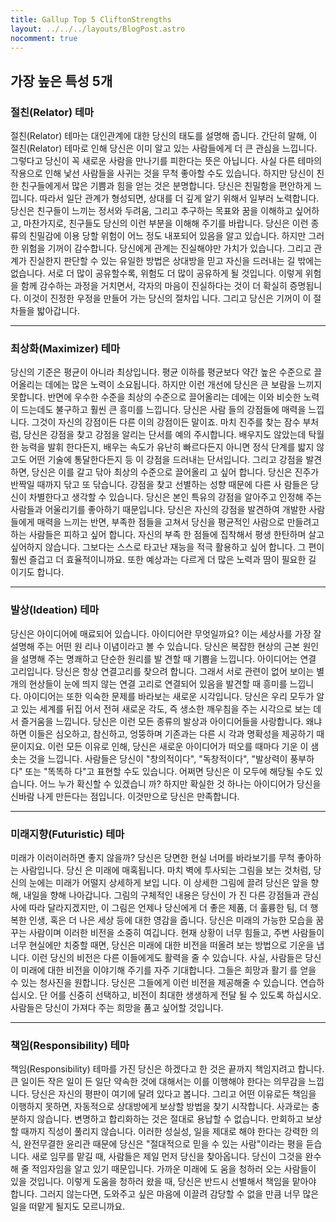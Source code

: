 ```yaml
---
title: Gallup Top 5 CliftonStrengths
layout: ../../../layouts/BlogPost.astro
nocomment: true
---
```


## 가장 높은 특성 5개

### 절친(Relator) 테마

절친(Relator) 테마는 대인관계에 대한 당신의 태도를 설명해 줍니다.
간단히 말해, 이 절친(Relator) 테마로 인해 당신은 이미 알고 있는 사람들에게 더 큰 관심을 느낍니다.
그렇다고 당신이 꼭 새로운 사람을 만나기를 피한다는 뜻은 아닙니다.
사실 다른 테마의 작용으로 인해 낯선 사람들을 사귀는 것을 무척 좋아할 수도 있습니다. 하지만 당신이 친한 친구들에게서 많은 기쁨과 힘을 얻는 것은 분명합니다. 당신은 친밀함을 편안하게 느낍니다. 따라서 일단 관계가 형성되면, 상대를 더 깊게 알기 위해서 일부러 노력합니다. 당신은 친구들이 느끼는 정서와 두려움, 그리고 추구하는 목표와 꿈을 이해하고 싶어하고, 마찬가지로, 친구들도 당신의 이런 부분을 이해해 주기를 바랍니다. 당신은 이런 종류의 친밀감에 이용 당할 위험이 어느 정도 내포되어 있음을 알고 있습니다. 하지만 그러한 위험을 기꺼이 감수합니다. 당신에게 관계는 진실해야만 가치가 있습니다. 그리고 관계가 진실한지 판단할 수 있는 유일한 방법은 상대방을 믿고 자신을 드러내는 길 밖에는 없습니다. 서로 더 많이 공유할수록, 위험도 더 많이 공유하게 될 것입니다. 이렇게 위험을 함께 감수하는 과정을 거치면서, 각자의 마음이 진실하다는 것이 더 확실히 증명됩니다. 이것이 진정한 우정을 만들어 가는 당신의 절차입 니다. 그리고 당신은 기꺼이 이 절차들을 밟아갑니다.

---

### 최상화(Maximizer) 테마

당신의 기준은 평균이 아니라 최상입니다. 평균 이하를 평균보다 약간 높은 수준으로 끌어올리는 데에는 많은 노력이 소요됩니다. 하지만 이런 개선에 당신은 큰 보람을 느끼지 못합니다. 반면에 우수한 수준을 최상의 수준으로 끌어올리는 데에는 이와 비슷한 노력이 드는데도 불구하고 훨씬 큰 흥미를 느낍니다. 당신은 사람 들의 강점들에 매력을 느낍니다. 그것이 자신의 강점이든 다른 이의 강점이든 말이죠. 마치 진주를 찾는 잠수 부처럼, 당신은 강점을 찾고 강점을 알리는 단서를 예의 주시합니다. 배우지도 않았는데 탁월한 능력을 발휘 한다든지, 배우는 속도가 유난히 빠르다든지 아니면 정식 단계를 밟지 않고도 어떤 기술에 통달한다든지 등 이 강점을 드러내는 단서입니다. 그리고 강점을 발견하면, 당신은 이를 갈고 닦아 최상의 수준으로 끌어올리 고 싶어 합니다. 당신은 진주가 반짝일 때까지 닦고 또 닦습니다. 강점을 찾고 선별하는 성향 때문에 다른 사 람들은 당신이 차별한다고 생각할 수 있습니다. 당신은 본인 특유의 강점을 알아주고 인정해 주는 사람들과 어울리기를 좋아하기 때문입니다. 당신은 자신의 강점을 발견하여 개발한 사람들에게 매력을 느끼는 반면, 부족한 점들을 고쳐서 당신을 평균적인 사람으로 만들려고 하는 사람들은 피하고 싶어 합니다. 자신의 부족 한 점들에 집착해서 평생 한탄하며 살고 싶어하지 않습니다. 그보다는 스스로 타고난 재능을 적극 활용하고 싶어 합니다. 그 편이 훨씬 즐겁고 더 효율적이니까요. 또한 예상과는 다르게 더 많은 노력과 땀이 필요한 길 이기도 합니다.

---

### 발상(Ideation) 테마

당신은 아이디어에 매료되어 있습니다. 아이디어란 무엇일까요? 이는 세상사를 가장 잘 설명해 주는 어떤 원 리나 이념이라고 볼 수 있습니다. 당신은 복잡한 현상의 근본 원인을 설명해 주는 명쾌하고 단순한 원리를 발 견할 때 기쁨을 느낍니다. 아이디어는 연결 고리입니다. 당신은 항상 연결고리를 찾으려 합니다. 그래서 서로 관련이 없어 보이는 별개의 현상들이 눈에 띄지 않는 연결 고리로 연결되어 있음을 발견할 때 흥미를 느낍니 다. 아이디어는 또한 익숙한 문제를 바라보는 새로운 시각입니다. 당신은 우리 모두가 알고 있는 세계를 뒤집 어서 전혀 새로운 각도, 즉 생소한 깨우침을 주는 시각으로 보는 데서 즐거움을 느낍니다. 당신은 이런 모든 종류의 발상과 아이디어들을 사랑합니다. 왜냐하면 이들은 심오하고, 참신하고, 엉뚱하며 기존과는 다른 시 각과 명확성을 제공하기 때문이지요. 이런 모든 이유로 인해, 당신은 새로운 아이디어가 떠오를 때마다 기운 이 샘솟는 것을 느낍니다. 사람들은 당신이 "창의적이다", "독창적이다", "발상력이 풍부하다" 또는 "똑똑하 다"고 표현할 수도 있습니다. 어쩌면 당신은 이 모두에 해당될 수도 있습니다. 어느 누가 확신할 수 있겠습니 까? 하지만 확실한 것 하나는 아이디어가 당신을 신바람 나게 만든다는 점입니다. 이것만으로 당신은 만족합니다.

---

### 미래지향(Futuristic) 테마

미래가 이러이러하면 좋지 않을까? 당신은 당면한 현실 너머를 바라보기를 무척 좋아하는 사람입니다. 당신 은 미래에 매혹됩니다. 마치 벽에 투사되는 그림을 보는 것처럼, 당신의 눈에는 미래가 어떨지 상세하게 보입 니다. 이 상세한 그림에 끌려 당신은 앞을 향해, 내일을 향해 나아갑니다. 그림의 구체적인 내용은 당신이 가 진 다른 강점들과 관심사에 따라 달라지겠지만, 이 그림은 언제나 당신에게 더 좋은 제품, 더 훌륭한 팀, 더 행복한 인생, 혹은 더 나은 세상 등에 대한 영감을 줍니다. 당신은 미래의 가능한 모습을 꿈꾸는 사람이며 이러한 비전을 소중히 여깁니다. 현재 상황이 너무 힘들고, 주변 사람들이 너무 현실에만 치중할 때면, 당신은 미래에 대한 비전을 떠올려 보는 방법으로 기운을 냅니다. 이런 당신의 비전은 다른 이들에게도 활력을 줄 수 있습니다. 사실, 사람들은 당신이 미래에 대한 비전을 이야기해 주기를 자주 기대합니다. 그들은 희망과 활기 를 얻을 수 있는 청사진을 원합니다. 당신은 그들에게 이런 비전을 제공해줄 수 있습니다. 연습하십시오. 단 어를 신중히 선택하고, 비전이 최대한 생생하게 전달 될 수 있도록 하십시오. 사람들은 당신이 가져다 주는 희망을 품고 싶어할 것입니다.

---

### 책임(Responsibility) 테마

책임(Responsibility) 테마를 가진 당신은 하겠다고 한 것은 끝까지 책임지려고 합니다. 큰 일이든 작은 일이 든 일단 약속한 것에 대해서는 이를 이행해야 한다는 의무감을 느낍니다. 당신은 자신의 평판이 여기에 달려 있다고 봅니다. 그리고 어떤 이유로든 책임을 이행하지 못하면, 자동적으로 상대방에게 보상할 방법을 찾기 시작합니다. 사과로는 충분하지 않습니다. 변명하고 합리화하는 것은 절대로 용납할 수 없습니다. 만회하고 보상할 때까지 직성이 풀리지 않습니다. 이러한 성실성, 일을 제대로 해야 한다는 강력한 의식, 완전무결한 윤리관 때문에 당신은 "절대적으로 믿을 수 있는 사람"이라는 평을 듣습니다. 새로 임무를 맡길 때, 사람들은 제일 먼저 당신을 찾아옵니다. 당신이 그것을 완수해 줄 적임자임을 알고 있기 때문입니다. 가까운 미래에 도 움을 청하러 오는 사람들이 있을 것입니다. 이렇게 도움을 청하러 왔을 때, 당신은 반드시 선별해서 책임을 맡아야 합니다. 그러지 않는다면, 도와주고 싶은 마음에 이끌려 감당할 수 없을 만큼 너무 많은 일을 떠맡게 될지도 모르니까요.